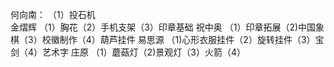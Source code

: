 何向南：
（1）投石机  
金熠辉
（1）胸花（2）手机支架（3）印章基础
祝中奥
（1）印章拓展（2)中国象棋（3）校徽制作（4）葫芦挂件
易思源
（1)心形衣服挂件（2）旋转挂件（3）宝剑（4）艺术字
庄原
（1）蘑菇灯（2)景观灯（3）火箭（4）
